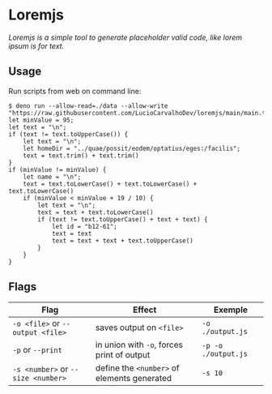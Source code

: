 # Loremjs

*Loremjs is a simple tool to generate placeholder valid code, like lorem ipsum is for text.*

## Usage

Run scripts from web on command line:
```
$ deno run --allow-read=./data --allow-write "https://raw.githubusercontent.com/LucioCarvalhoDev/loremjs/main/main.ts"
let minValue = 95;
let text = "\n";
if (text != text.toUpperCase()) {
	let text = "\n";
	let homeDir = "../quae/possit/eodem/optatius/eges:/facilis";
	text = text.trim() + text.trim()
}
if (minValue != minValue) {
	let name = "\n";
	text = text.toLowerCase() + text.toLowerCase() + text.toLowerCase()
	if (minValue < minValue + 19 / 10) {
		let text = "\n";
		text = text + text.toLowerCase()
		if (text != text.toUpperCase() + text + text) {
			let id = "b12-61";
			text = text
			text = text + text + text.toUpperCase()
		}
	}
}
```

## Flags

| Flag | Effect | Exemple
|----|---|----|
| `-o <file>` or `--output <file>` | saves output on `<file>` | `-o ./output.js`|
| `-p` or `--print` | in union with `-o`, forces print of output | `-p -o ./output.js` |
| `-s <number>` or `--size <number>` | define the `<number>` of elements generated | `-s 10`
